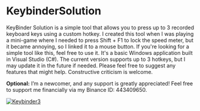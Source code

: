 # KeybinderSolution
KeyBinder Solution is a simple tool that allows you to press up to 3 recorded keyboard keys using a custom hotkey.
I created this tool when I was playing a mini-game where I needed to press Shift + F1 to lock the speed meter, but it became annoying, so I linked it to a mouse button. If you're looking for a simple tool like this, feel free to use it.
It's a basic Windows application built in Visual Studio (C#). The current version supports up to 3 hotkeys, but I may update it in the future if needed. Please feel free to suggest any features that might help.
Constructive criticism is welcome.

**Optional:** I’m a newcomer, and any support is greatly appreciated! Feel free to support me financially via my Binance ID: 443409650.

<a href="https://imgbb.com/"><img src="https://i.ibb.co/nb4KRrv/Keybinder3.png" alt="Keybinder3" border="0"></a>
